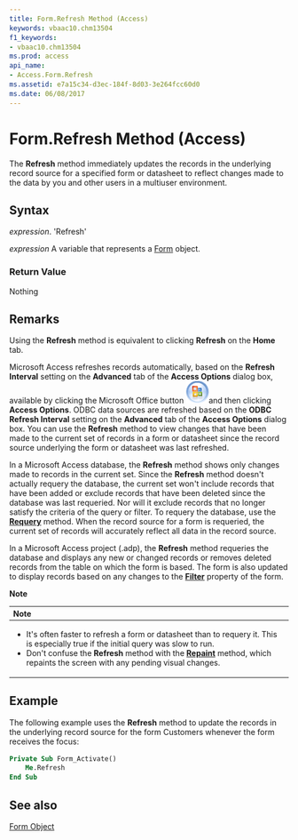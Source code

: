 ```yaml
---
title: Form.Refresh Method (Access)
keywords: vbaac10.chm13504
f1_keywords:
- vbaac10.chm13504
ms.prod: access
api_name:
- Access.Form.Refresh
ms.assetid: e7a15c34-d3ec-184f-8d03-3e264fcc60d0
ms.date: 06/08/2017
---
```



# Form.Refresh Method (Access)

The  **Refresh** method immediately updates the records in the underlying record source for a specified form or datasheet to reflect changes made to the data by you and other users in a multiuser environment.


## Syntax

 _expression_. 'Refresh'

 _expression_ A variable that represents a [Form](./Access.Form.md) object.


### Return Value

Nothing


## Remarks

Using the  **Refresh** method is equivalent to clicking **Refresh** on the **Home** tab.

Microsoft Access refreshes records automatically, based on the  **Refresh Interval** setting on the **Advanced** tab of the **Access Options** dialog box, available by clicking the Microsoft Office button
![File menu button](../images/O12FileMenuButton_large_ZA10121573.gif)and then clicking  **Access Options**. ODBC data sources are refreshed based on the  **ODBC Refresh Interval** setting on the **Advanced** tab of the **Access Options** dialog box. You can use the **Refresh** method to view changes that have been made to the current set of records in a form or datasheet since the record source underlying the form or datasheet was last refreshed.

In a Microsoft Access database, the  **Refresh** method shows only changes made to records in the current set. Since the **Refresh** method doesn't actually requery the database, the current set won't include records that have been added or exclude records that have been deleted since the database was last requeried. Nor will it exclude records that no longer satisfy the criteria of the query or filter. To requery the database, use the **[Requery](Access.Form.Requery.md)** method. When the record source for a form is requeried, the current set of records will accurately reflect all data in the record source.

In a Microsoft Access project (.adp), the  **Refresh** method requeries the database and displays any new or changed records or removes deleted records from the table on which the form is based. The form is also updated to display records based on any changes to the **[Filter](Access.Form.Filter(property).md)** property of the form.


 **Note**  



|**Note**|
|:-----|
|<ul><li>It's often faster to refresh a form or datasheet than to requery it. This is especially true if the initial query was slow to run.</li><li>Don't confuse the **Refresh** method with the [**Repaint**](Access.Form.Repaint.md) method, which repaints the screen with any pending visual changes.</li></ul>|

## Example

The following example uses the  **Refresh** method to update the records in the underlying record source for the form Customers whenever the form receives the focus:


```vb
Private Sub Form_Activate() 
    Me.Refresh 
End Sub
```


## See also


[Form Object](Access.Form.md)

